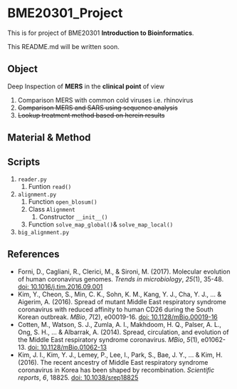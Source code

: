 # BME20301_Project

This is for project of BME20301 **Introduction to Bioinformatics**.

This README.md will be written soon.

## Object

Deep Inspection of **MERS** in the **clinical point** of view

1. Comparison MERS with common cold viruses i.e. rhinovirus
2. ~~Comparison MERS and SARS using sequence analysis~~
3. ~~Lookup treatment method based on herein results~~

##  Material & Method



## Scripts

1. `reader.py`
   1. Funtion `read()`
2. `alignment.py`
   1. Function `open_blosum()`
   2. Class `Alignment`
      1. Constructor `__init__()`
   3. Function `solve_map_global()`& `solve_map_local()`
3. `big_alignment.py`

## References

* Forni, D., Cagliani, R., Clerici, M., & Sironi, M. (2017). Molecular evolution of human coronavirus genomes. *Trends in microbiology*, *25*(1), 35-48. [doi: 10.1016/j.tim.2016.09.001](https://doi.org/10.1016/j.tim.2016.09.001) 
* Kim, Y., Cheon, S., Min, C. K., Sohn, K. M., Kang, Y. J., Cha, Y. J., ... & Aigerim, A. (2016). Spread of mutant Middle East respiratory syndrome coronavirus with reduced affinity to human CD26 during the South Korean outbreak. *MBio*, *7*(2), e00019-16. [doi: 10.1128/mBio.00019-16](https://doi.org/10.1128/mBio.00019-16)
* Cotten, M., Watson, S. J., Zumla, A. I., Makhdoom, H. Q., Palser, A. L., Ong, S. H., ... & Albarrak, A. (2014). Spread, circulation, and evolution of the Middle East respiratory syndrome coronavirus. *MBio*, *5*(1), e01062-13. [doi: 10.1128/mBio.01062-13](https://doi.org/10.1128/mBio.01062-13)
* Kim, J. I., Kim, Y. J., Lemey, P., Lee, I., Park, S., Bae, J. Y., ... & Kim, H. (2016). The recent ancestry of Middle East respiratory syndrome coronavirus in Korea has been shaped by recombination. *Scientific reports*, *6*, 18825. [doi: 10.1038/srep18825](https://doi.org/10.1038/srep18825) 
